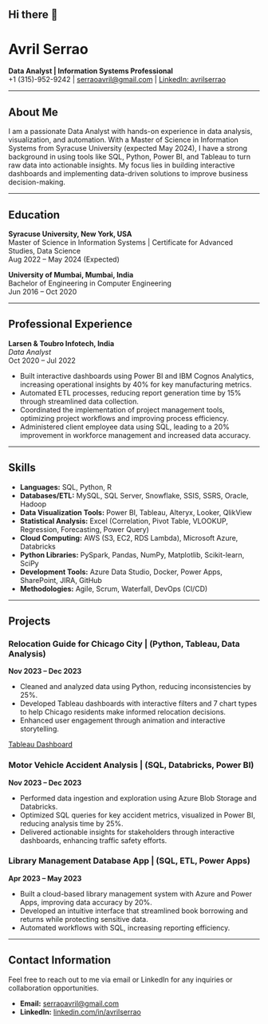 ## Hi there 👋

<!--
**avrils/avrils** is a ✨ _special_ ✨ repository because its `README.md` (this file) appears on your GitHub profile.

Here are some ideas to get you started:

- 🔭 I’m currently working on ...
- 🌱 I’m currently learning ...
- 👯 I’m looking to collaborate on ...
- 🤔 I’m looking for help with ...
- 💬 Ask me about ...
- 📫 How to reach me: ...
- 😄 Pronouns: ...
- ⚡ Fun fact: ...
-->

# Avril Serrao

**Data Analyst | Information Systems Professional**  
+1 (315)-952-9242 | [serraoavril@gmail.com](mailto:serraoavril@gmail.com) | [LinkedIn: avrilserrao](https://linkedin.com/in/avrilserrao)

---

## About Me
I am a passionate Data Analyst with hands-on experience in data analysis, visualization, and automation. With a Master of Science in Information Systems from Syracuse University (expected May 2024), I have a strong background in using tools like SQL, Python, Power BI, and Tableau to turn raw data into actionable insights. My focus lies in building interactive dashboards and implementing data-driven solutions to improve business decision-making.

---

## Education

**Syracuse University, New York, USA**  
Master of Science in Information Systems | Certificate for Advanced Studies, Data Science  
Aug 2022 – May 2024 (Expected)

**University of Mumbai, Mumbai, India**  
Bachelor of Engineering in Computer Engineering  
Jun 2016 – Oct 2020

---

## Professional Experience

**Larsen & Toubro Infotech, India**  
*Data Analyst*  
Oct 2020 – Jul 2022

- Built interactive dashboards using Power BI and IBM Cognos Analytics, increasing operational insights by 40% for key manufacturing metrics.
- Automated ETL processes, reducing report generation time by 15% through streamlined data collection.
- Coordinated the implementation of project management tools, optimizing project workflows and improving process efficiency.
- Administered client employee data using SQL, leading to a 20% improvement in workforce management and increased data accuracy.

---

## Skills

- **Languages:** SQL, Python, R  
- **Databases/ETL:** MySQL, SQL Server, Snowflake, SSIS, SSRS, Oracle, Hadoop  
- **Data Visualization Tools:** Power BI, Tableau, Alteryx, Looker, QlikView  
- **Statistical Analysis:** Excel (Correlation, Pivot Table, VLOOKUP, Regression, Forecasting, Power Query)  
- **Cloud Computing:** AWS (S3, EC2, RDS Lambda), Microsoft Azure, Databricks  
- **Python Libraries:** PySpark, Pandas, NumPy, Matplotlib, Scikit-learn, SciPy  
- **Development Tools:** Azure Data Studio, Docker, Power Apps, SharePoint, JIRA, GitHub  
- **Methodologies:** Agile, Scrum, Waterfall, DevOps (CI/CD)

---

## Projects

### Relocation Guide for Chicago City | (Python, Tableau, Data Analysis)  
**Nov 2023 – Dec 2023**  
- Cleaned and analyzed data using Python, reducing inconsistencies by 25%.  
- Developed Tableau dashboards with interactive filters and 7 chart types to help Chicago residents make informed relocation decisions.  
- Enhanced user engagement through animation and interactive storytelling.

[Tableau Dashboard](https://public.tableau.com/app/profile/avril.serrao/viz/ChicagoRelocationGuide/HomePage)

### Motor Vehicle Accident Analysis | (SQL, Databricks, Power BI)  
**Nov 2023 – Dec 2023**  
- Performed data ingestion and exploration using Azure Blob Storage and Databricks.  
- Optimized SQL queries for key accident metrics, visualized in Power BI, reducing analysis time by 25%.  
- Delivered actionable insights for stakeholders through interactive dashboards, enhancing traffic safety efforts.

### Library Management Database App | (SQL, ETL, Power Apps)  
**Apr 2023 – May 2023**  
- Built a cloud-based library management system with Azure and Power Apps, improving data accuracy by 20%.  
- Developed an intuitive interface that streamlined book borrowing and returns while protecting sensitive data.  
- Automated workflows with SQL, increasing reporting efficiency.

---

## Contact Information
Feel free to reach out to me via email or LinkedIn for any inquiries or collaboration opportunities.

- **Email:** [serraoavril@gmail.com](mailto:serraoavril@gmail.com)  
- **LinkedIn:** [linkedin.com/in/avrilserrao](https://linkedin.com/in/avrilserrao)

